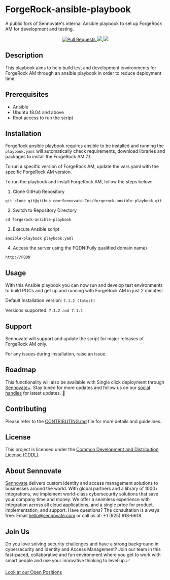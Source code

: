 # ForgeRock-ansible-playbook

A public fork of Sennovate's internal Ansible playbook to set up ForgeRock AM for development and testing.

<p align="center">
  <a href=" https://github.com/Sennovate-Inc/forgerock-ansible-playbook/pulls">
    <img src="https://img.shields.io/badge/PRs-welcome-brightgreen.svg?longCache=true" alt="Pull Requests">
  </a>
  <a href="https://twitter.com/Sennovate" target="_blank">
    <img src="https://img.shields.io/twitter/follow/Sennovate.svg?logo=twitter">
    </a>
  <a href="https://plus.sennovate.com?utm_source=gh" target="_blank">
    <img src="https://hits.seeyoufarm.com/api/count/incr/badge.svg?url=https%3A%2F%2Fgithub.com%2FSennovate-Inc%2Fforgerock-ansible-playbook&count_bg=%2379C83D&title_bg=%23555555&icon=&icon_color=%23E7E7E7&title=Visits&edge_flat=false">
    </a>
</p>

## Description
This playbook aims to help build test and development environments for ForgeRock AM through an ansible playbook in order to reduce deployment time.

## Prerequisites

- Ansible
- Ubuntu 18.04 and above
- Root access to run the script

## Installation

ForgeRock ansible playbook requires ansible to be installed and running the `playbook.yaml` will automatically check requirements, download libraries and packages to install the ForgeRock AM 7.1.

To run a specific version of ForgeRock AM, update the vars.yaml with the specific ForgeRock AM version.

To run the playbook and install ForgeRock AM, follow the steps below:

1. Clone GitHub Repository
```
git clone git@github.com:Sennovate-Inc/forgerock-ansible-playbook.git
```
2. Switch to Repository Directory
```
cd forgerock-ansible-playbook
```
3. Execute Ansible script
```
ansible-playbook playbook.yaml
```
4. Access the server using the FQDN(Fully qualified domain name)
```
http://FQDN 
```

## Usage

With this Ansible playbook you can now run and develop test environments to build POCs and get up and running with ForgeRock AM in just 2 minutes!

Default Installation version: `7.1.2 (latest)`

Versions supported: `7.1.2 and 7.1.1`

## Support

Sennovate will support and update the script for major releases of ForgeRock AM only.

For any issues during installation, raise an issue.

## Roadmap

This functionality will also be available with Single click deployment through [Sennovate+](https://www.plus.sennovate.com). Stay tuned for more updates and follow us on our [social handles](https://linktr.ee/sennovate) for latest updates. 👀 

## Contributing

Please refer to the [CONTRIBUTING.md](CONTRIBUTING.md) file for more details and guidelines.

## License

This project is licensed under the [Common Development and Distribution License (CDDL)](LICENSE).

## About Sennovate

[Sennovate](https://sennovate.com/) delivers custom identity and access management solutions to businesses around the world. With global partners and a library of 1000+ integrations, we implement world-class cybersecurity solutions that save your company time and money. We offer a seamless experience with integration across all cloud applications, and a single price for product, implementation, and support. Have questions? The consultation is always free. Email hello@sennovate.com or call us at: +1 (925) 918-6618.

## Join Us

Do you love solving security challenges and have a strong background in cybersecurity and Identity and Access Management?
Join our team in this fast-paced, collaborative and fun environment where you get to work with smart people and use your innovative thinking to level up.📈

[Look at our Open Positions](https://sennovate.com/careers/)
